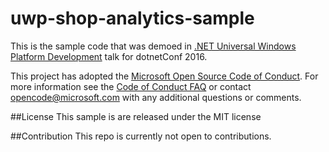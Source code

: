 # uwp-shop-analytics-sample
This is the sample code that was demoed in [.NET Universal Windows Platform Development](https://channel9.msdn.com/events/dotnetConf/2016/NET-Universal-Windows-Platform-Development) talk for dotnetConf 2016. 

This project has adopted the [Microsoft Open Source Code of Conduct](https://opensource.microsoft.com/codeofconduct/). For more information see the [Code of Conduct FAQ](https://opensource.microsoft.com/codeofconduct/faq/) or contact [opencode@microsoft.com](mailto:opencode@microsoft.com) with any additional questions or comments.

##License
This sample is are released under the MIT license

##Contribution
This repo is currently not open to contributions.
